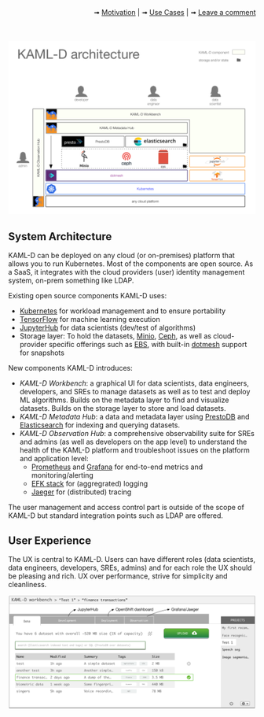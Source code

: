<div style="text-align:right; margin-bottom:50px;" width="90%">
  &#10143; <a href="motivation">Motivation</a> |
  &#10143; <a href="use-cases">Use Cases</a> |
  &#10143; <a href="https://github.com/kaml-d/design/issues/new">Leave a comment</a>
</div>

![KAML-D high level system architecture](img/kaml-d_system-architecture.png)

## System Architecture

KAML-D can be deployed on any cloud (or on-premises) platform that allows you to run Kubernetes. Most of the components are open source. As a SaaS, it integrates with the cloud providers (user) identity management system, on-prem something like LDAP.

Existing open source components KAML-D uses:

- [Kubernetes](https://kubernetes.io/) for workload management and to ensure portability
- [TensorFlow](https://www.tensorflow.org/) for machine learning execution
- [JupyterHub](https://github.com/jupyterhub/jupyterhub) for data scientists (dev/test of algorithms)
- Storage layer: To hold the datasets, [Minio](https://www.minio.io/), [Ceph](https://ceph.com/), as well as cloud-provider specific offerings such as [EBS](https://aws.amazon.com/ebs/), with built-in [dotmesh](https://dotmesh.com/) support for snapshots

New components KAML-D introduces:

- _KAML-D Workbench_: a graphical UI for data scientists, data engineers, developers, and SREs to manage datasets as well as to test and deploy ML algorithms. Builds on the metadata layer to find and visualize datasets. Builds on the storage layer to store and load datasets.
- _KAML-D Metadata Hub_: a data and metadata layer using [PrestoDB](https://prestodb.io/) and [Elasticsearch](https://www.elastic.co/products/elasticsearch) for indexing and querying datasets.
- _KAML-D Observation Hub_: a comprehensive observability suite for SREs and admins (as well as developers on the app level) to understand the health of the KAML-D platform and troubleshoot issues on the platform and application level:
  - [Prometheus](https://prometheus.io/) and [Grafana](https://grafana.com/) for end-to-end metrics and monitoring/alerting
  - [EFK stack](https://kubernetes.io/docs/tasks/debug-application-cluster/logging-elasticsearch-kibana/) for (aggregrated) logging
  - [Jaeger](http://jaegertracing.io/) for (distributed) tracing

The user management and access control part is outside of the scope of KAML-D but standard integration points such as LDAP are offered.

## User Experience

The UX is central to KAML-D. Users can have different roles (data scientists, data engineers, developers, SREs, admins) and for each role the UX should be pleasing and rich. UX over performance, strive for simplicity and cleanliness.

![KAML-D UX](img/kaml-d_ux.png)
